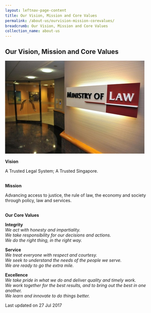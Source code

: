 ```yaml
---
layout: leftnav-page-content
title: Our Vision, Mission and Core Values
permalink: /about-us/ourvision-mission-corevalues/
breadcrumb: Our Vision, Mission and Core Values
collection_name: about-us
---
```


<style>
 .image {width: 600px;}
 .image img {max-width: 100%;}
</style>

Our Vision, Mission and Core Values
---

<div class="image"><img src="/images/about_us.jpg" title="our vision our mission"></div>

**Vision**

A Trusted Legal System; A Trusted Singapore.<br><br>

**Mission**

Advancing access to justice, the rule of law, the economy and society through policy, law and services.<br><br>

**Our Core Values**

**Integrity**<br>
*We act with honesty and impartiality.*<br>
*We take responsibility for our decisions and actions.*<br>
*We do the right thing, in the right way.*<br>

**Service**<br>
*We treat everyone with respect and courtesy.*<br>
*We seek to understand the needs of the people we serve.*<br>
*We are ready to go the extra mile.*<br>

**Excellence**<br>
*We take pride in what we do and deliver quality and timely work.*<br>
*We work together for the best results, and to bring out the best in one another.*<br>
*We learn and innovate to do things better.*

<p class="right-side-updated">Last updated on 27 Jul 2017</p> 
